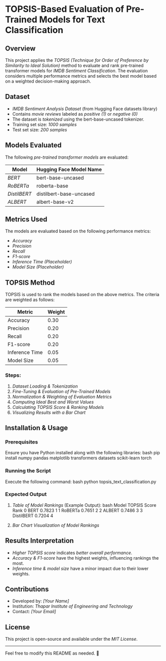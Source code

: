 # TOPSIS-Based Evaluation of Pre-Trained Models for Text Classification

## Overview
This project applies the *TOPSIS (Technique for Order of Preference by Similarity to Ideal Solution)* method to evaluate and rank pre-trained transformer models for *IMDB Sentiment Classification*. The evaluation considers multiple performance metrics and selects the best model based on a weighted decision-making approach.

## Dataset
- *IMDB Sentiment Analysis Dataset* (from Hugging Face datasets library)
- Contains *movie reviews* labeled as *positive (1)* or *negative (0)*
- The dataset is *tokenized* using the bert-base-uncased tokenizer.
- Training set size: *1000 samples*
- Test set size: *200 samples*

## Models Evaluated
The following *pre-trained transformer models* are evaluated:

| Model     | Hugging Face Model Name |
|-----------|------------------------|
| *BERT*       | bert-base-uncased   |
| *RoBERTa*    | roberta-base        |
| *DistilBERT* | distilbert-base-uncased |
| *ALBERT*     | albert-base-v2 |

## Metrics Used
The models are evaluated based on the following performance metrics:
- *Accuracy*
- *Precision*
- *Recall*
- *F1-score*
- *Inference Time (Placeholder)*
- *Model Size (Placeholder)*

## TOPSIS Method
TOPSIS is used to rank the models based on the above metrics. The criteria are weighted as follows:

| Metric        | Weight |
|--------------|--------|
| Accuracy     | 0.30   |
| Precision    | 0.20   |
| Recall       | 0.20   |
| F1-score     | 0.20   |
| Inference Time | 0.05   |
| Model Size   | 0.05   |

### Steps:
1. *Dataset Loading & Tokenization*
2. *Fine-Tuning & Evaluation of Pre-Trained Models*
3. *Normalization & Weighting of Evaluation Metrics*
4. *Computing Ideal Best and Worst Values*
5. *Calculating TOPSIS Score & Ranking Models*
6. *Visualizing Results with a Bar Chart*

## Installation & Usage
### Prerequisites
Ensure you have Python installed along with the following libraries:
bash
pip install numpy pandas matplotlib transformers datasets scikit-learn torch


### Running the Script
Execute the following command:
bash
python topsis_text_classification.py


### Expected Output
1. *Table of Model Rankings* (Example Output):
bash
       Model  TOPSIS Score  Rank
0      BERT       0.7823     1
1  RoBERTa       0.7651     2
2  ALBERT       0.7486     3
3  DistilBERT       0.7204     4

2. *Bar Chart Visualization of Model Rankings*

## Results Interpretation
- *Higher TOPSIS score* indicates *better overall performance*.
- *Accuracy & F1-score* have the highest weights, influencing rankings the most.
- *Inference time & model size* have a minor impact due to their lower weights.

## Contributions
- Developed by: *[Your Name]*
- Institution: *Thapar Institute of Engineering and Technology*
- Contact: *[Your Email]*

## License
This project is open-source and available under the *MIT License*.

---
Feel free to modify this README as needed. 🚀
